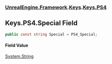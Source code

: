 ### [UnrealEngine.Framework](./UnrealEngine-Framework.md 'UnrealEngine.Framework').[Keys](./Keys.md 'UnrealEngine.Framework.Keys').[Keys.PS4](./Keys-PS4.md 'UnrealEngine.Framework.Keys.PS4')
## Keys.PS4.Special Field
  
```csharp
public const string Special = PS4_Special;
```
#### Field Value
[System.String](https://docs.microsoft.com/en-us/dotnet/api/System.String 'System.String')  
